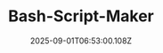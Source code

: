 ---
title: Bash-Script-Maker
menu:
    sidebar:
        name: Bash-Script-Maker
        identifier: maker
        weight: 1000
tags:
    - bash
    - linux
    - bash-script-maker
categories:
    - Scripting
    - Software
    - Linux
date: 2025-09-01T06:53:00.108Z
description: Create Bash scripts using drag and drop with the Bash Script Maker.
keywords:
    - bash-script-maker
draft: false
preview: ../../../assets/images/bash-maker/Bash-Script-Maker.webp
hero: /images/bash-maker/Bash-Script-Maker.webp
---